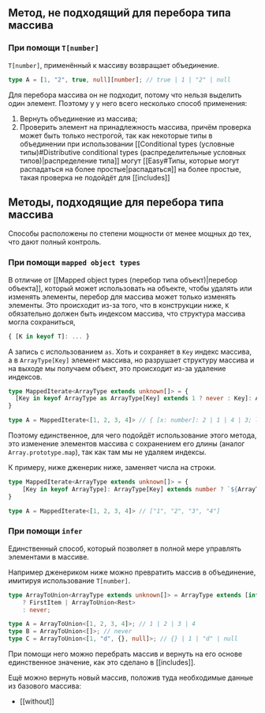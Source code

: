 ## Метод, не подходящий для перебора типа массива

### При помощи `T[number]`

`T[number]`, применённый к массиву возвращает объединение.

```ts
type A = [1, "2", true, null][number]; // true | 1 | "2" | null
```

Для перебора массива он не подходит, потому что нельзя выделить один элемент. Поэтому у у него всего несколько способ применения:

1. Вернуть объединение из массива;
2. Проверить элемент на принадлежность массива, причём проверка может быть только нестрогой, так как некоторые типы в объединении при использовании [[Conditional types (условные типы)#Distributive conditional types (распределительные условных типов)|распределение типа]] могут [[Easy#Типы, которые могут распадаться на более простые|распадаться]] на более простые, такая проверка не подойдёт для [[includes]]

## Методы, подходящие для перебора типа массива

Способы расположены по степени мощности от менее мощных до тех, что дают полный контроль.

### При помощи `mapped object types`

В отличие от [[Mapped object types (перебор типа объект)|перебор объекта]], который может использовать на объекте, чтобы удалять или изменять элементы, перебор для массива может только изменять элементы. Это происходит из-за того, что в конструкции ниже, `K` обязательно должен быть индексом массива, что структура массива могла сохраниться, 

```ts
{ [K in keyof T]: ... }
```

А запись с использованием `as`. Хоть и сохраняет в `Key` индекс массива, а в `ArrayType[Key]` элемент массива, но разрушает структуру массива и на выходе мы получаем объект, это происходит из-за удаление индексов.

```ts
type MappedIterate<ArrayType extends unknown[]> = {
  [Key in keyof ArrayType as ArrayType[Key] extends 1 ? never : Key]: ArrayType[Key];
}

type A = MappedIterate<[1, 2, 3, 4]> // { [x: number]: 2 | 1 | 4 | 3; length: 4;  toString: () => string; }
```

Поэтому единственное, для чего подойдёт использование этого метода, это изменение элементов массива с сохранением его длины (аналог `Array.prototype.map`), так как там мы не удаляем индексы.

К примеру, ниже дженерик ниже, заменяет числа на строки.

```ts
type MappedIterate<ArrayType extends unknown[]> = {
    [Key in keyof ArrayType]: ArrayType[Key] extends number ? `${ArrayType[Key]}` : never
}

type A = MappedIterate<[1, 2, 3, 4]> // ["1", "2", "3", "4"]
```

### При помощи `infer`

Единственный способ, который позволяет в полной мере управлять элементами в массиве.

Например дженериком ниже можно превратить массив в объединение, имитируя использование `T[number]`.

```ts
type ArrayToUnion<ArrayType extends unknown[]> = ArrayType extends [infer FirstItem, ...infer Rest]
    ? FirstItem | ArrayToUnion<Rest>
    : never;

type A = ArrayToUnion<[1, 2, 3, 4]>; // 1 | 2 | 3 | 4
type B = ArrayToUnion<[]>; // never
type C = ArrayToUnion<[1, "d", {}, null]>; // {} | 1 | "d" | null
```

При помощи него можно перебрать массив и вернуть на его основе единственное значение, как это сделано в [[includes]].

Ещё можно вернуть новый массив, положив туда необходимые данные из базового массива:

- [[without]]